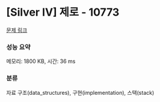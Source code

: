 # [Silver IV] 제로 - 10773 

[문제 링크](https://www.acmicpc.net/problem/10773) 

### 성능 요약

메모리: 1800 KB, 시간: 36 ms

### 분류

자료 구조(data_structures), 구현(implementation), 스택(stack)

